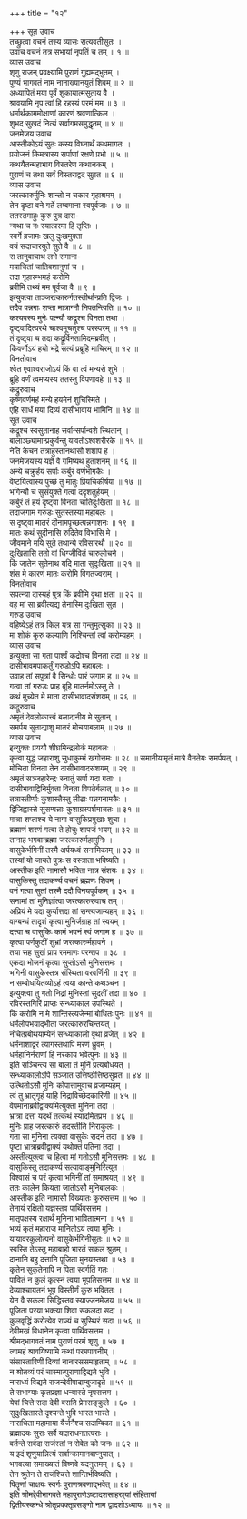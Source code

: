 +++
title = "१२"

+++
सूत उवाच  
तच्छ्रुत्वा वचनं तस्य व्यासः सत्यवतीसुतः ।  
उवाच वचनं तत्र सभायां नृपतिं च तम् ॥ १ ॥  
व्यास उवाच  
शृणु राजन् प्रवक्ष्यामि पुराणं गुह्यमद्‌भुतम् ।  
पुण्यं भागवतं नाम नानाख्यानयुतं शिवम् ॥ २ ॥  
अध्यापितं मया पूर्वं शुकायात्मसुताय वै ।  
श्रावयामि नृप त्वां हि रहस्यं परमं मम ॥ ३ ॥  
धर्मार्थकाममोक्षाणां कारणं श्रवणात्किल ।  
शुभद सुखदं नित्यं सर्वागमसमुद्धृतम् ॥ ४ ॥  
जनमेजय उवाच  
आस्तीकोऽयं सुतः कस्य विघ्नार्थं कथमागतः ।  
प्रयोजनं किमत्रास्य सर्पाणां रक्षणे प्रभो ॥ ५ ॥  
कथयैतन्महाभाग विस्तरेण कथानकम् ।  
पुराणं च तथा सर्वं विस्तराद्वद सुव्रत ॥ ६ ॥  
व्यास उवाच  
जरत्कारुर्मुनिः शान्तो न चकार गृहाश्रमम् ।  
तेन दृष्टा वने गर्ते लम्बमाना स्वपूर्वजाः ॥ ७ ॥  
ततस्तमाहुः कुरु पुत्र दारा-  
     न्यथा च नः स्यात्परमा हि तृप्तिः ।  
स्वर्गे व्रजामः खलु दुःखमुक्ता  
     वयं सदाचारयुते सुते वै ॥ ८ ॥  
स तानुवाचाथ लभे समाना-  
     मयाचितां चातिवशानुगां च ।  
तदा गृहारम्भमहं करोमि  
     ब्रवीमि तथ्यं मम पूर्वजा वै ॥ ९ ॥  
इत्युक्त्वा ताञ्जरत्कारुर्गतस्तीर्थान्प्रति द्विजः ।  
तदैव पन्नगाः शप्ता मात्राग्नौ निपतन्त्विति ॥ १० ॥  
कश्यपस्य मुनेः पत्न्यौ कद्रूश्च विनता तथा ।  
दृष्ट्वादित्यरथे चाश्वमूचतुश्च परस्परम् ॥ ११ ॥  
तं दृष्ट्वा च तदा कद्रूर्विनतामिदमब्रवीत् ।  
किंवर्णोऽयं हयो भद्रे सत्यं प्रब्रूहि माचिरम् ॥ १२ ॥  
विनतोवाच  
श्वेत एवाश्वराजोऽयं किं वा त्वं मन्यसे शुभे ।  
ब्रूहि वर्णं त्वमप्यस्य ततस्तु विपणावहे ॥ १३ ॥  
कद्रुरुवाच  
कृष्णवर्णमहं मन्ये हयमेनं शुचिस्मिते ।  
एहि सार्धं मया दिव्यं दासीभावाय भामिनि ॥ १४ ॥  
सूत उवाच  
कद्रूश्च स्वसुतानाह सर्वान्सर्पान्वशे स्थितान् ।  
बालाञ्छ्यामान्प्रकुर्वन्तु यावतोऽश्वशरीरके ॥ १५ ॥  
नेति केचन तत्राहुस्तानथासौ शशाप ह ।  
जनमेजयस्य यज्ञे वै गमिष्यथ हुताशनम् ॥ १६ ॥  
अन्ये चक्रुर्हयं सर्पाः कर्बुरं वर्णभोगकैः ।  
वेष्टयित्वास्य पुच्छं तु मातुः प्रियचिकीर्षया ॥ १७ ॥  
भगिन्यौ च सुसंयुक्ते गत्वा ददृशतुर्हयम् ।  
कर्बुरं तं हयं दृष्ट्वा विनता चातिदुःखिता ॥ १८ ॥  
तदाजगाम गरुडः सुतस्तस्या महाबलः ।  
स दृष्ट्वा मातरं दीनामपृच्छत्पन्नगाशनः ॥ १९ ॥  
मातः कथं सुदीनासि रुदितेव विभासि मे ।  
जीवमाने मयि सुते तथान्ये रविसारथौ ॥ २० ॥  
दुःखितासि ततो वां धिग्जीवितं चारुलोचने ।  
किं जातेन सुतेनाथ यदि माता सुदुःखिता ॥ २१ ॥  
शंस मे कारणं मातः करोमि विगतज्वराम् ।  
विनतोवाच  
सपत्न्या दास्यहं पुत्र किं ब्रवीमि वृथा क्षता ॥ २२ ॥  
वह मां सा ब्रवीत्यद्य तेनास्मि दुःखिता सुत ।  
गरुड उवाच  
वहिष्येऽहं तत्र किल यत्र सा गन्तुमुत्सुका ॥ २३ ॥  
मा शोकं कुरु कल्याणि निश्चिन्तां त्वां करोम्यहम् ।  
व्यास उवाच  
इत्युक्ता सा गता पार्श्वं कद्रोश्च विनता तदा ॥ २४ ॥  
दासीभावमपाकर्तुं गरुडोऽपि महाबलः ।  
उवाह तां सपुत्रां वै सिन्धोः पारं जगाम ह ॥ २५ ॥  
गत्वा तां गरुडः प्राह ब्रूहि मातर्नमोऽस्तु ते ।  
कथं मुच्येत मे माता दासीभावादसंशयम् ॥ २६ ॥  
कद्रूरुवाच  
अमृतं देवलोकात्त्वं बलादानीय मे सुतान् ।  
समर्पय सुताद्याशु मातरं मोचयाबलाम् ॥ २७ ॥  
व्यास उवाच  
इत्युक्तः प्रययौ शीघ्रमिन्द्रलोकं महाबलः ।  
कृत्वा युद्धं जहाराशु सुधाकुम्भं खगोत्तमः ॥ २८ ॥
समानीयामृतं मात्रे वैनतेयः समर्पयत् ।  
मोचिता विनता तेन दासीभावादसंशयम् ॥ २९ ॥  
अमृतं सञ्जहारेन्द्रः स्नातुं सर्पा यदा गताः ।  
दासीभावाद्विनिर्मुक्ता विनता विपतेर्बलात् ॥ ३० ॥  
तत्रास्तीर्णाः कुशास्तैस्तु लीढाः पन्नगनामकैः ।  
द्विजिह्वास्ते सुसम्पन्नाः कुशाग्रस्पर्शमात्रतः ॥ ३१ ॥  
मात्रा शप्ताश्च ये नागा वासुकिप्रमुखाः शुचा ।  
ब्रह्माणं शरणं गत्वा ते होचुः शापजं भयम् ॥ ३२ ॥  
तानाह भगवान्ब्रह्मा जरत्कारुर्महामुनिः ।  
वासुकेर्भगिनीं तस्मै अर्पयध्वं सनामिकाम् ॥ ३३ ॥  
तस्यां यो जायते पुत्रः स वस्त्राता भविष्यति ।  
आस्तीक इति नामासौ भविता नात्र संशयः ॥ ३४ ॥  
वासुकिस्तु तदाकर्ण्य वचनं ब्रह्मणः शिवम् ।  
वनं गत्वा सुतां तस्मै ददौ विनयपूर्वकम् ॥ ३५ ॥  
सनामां तां मुनिर्ज्ञात्वा जरत्कारुरुवाच तम् ।  
अप्रियं मे यदा कुर्यात्तदा तां सन्त्यजाम्यहम् ॥ ३६ ॥  
वाग्बन्धं तादृशं कृत्वा मुनिर्जग्राह तां स्वयम् ।  
दत्त्वा च वासुकिः कामं भवनं स्वं जगाम ह ॥ ३७ ॥  
कृत्वा पर्णकुटीं शुभ्रां जरत्कारुर्महावने ।  
तया सह सुखं प्राप रममाणः परन्तप ॥ ३८ ॥  
एकदा भोजनं कृत्वा सुप्तोऽसौ मुनिसत्तमः ।  
भगिनी वासुकेस्तत्र संस्थिता वरवर्णिनी ॥ ३९ ॥  
न सम्बोधयितव्योऽहं त्वया कान्ते कथञ्चन ।  
इत्युक्त्वा तु गतो निद्रां मुनिस्तां सुदतीं तदा ॥ ४० ॥  
रविरस्तगिरिं प्राप्तः सन्ध्याकाल उपस्थिते ।  
किं करोमि न मे शान्तिस्त्यजेन्मां बोधितः पुनः ॥ ४१ ॥  
धर्मलोपभयाद्‌भीता जरत्कारुरचिन्तयत् ।  
नोचेत्प्रबोथयाम्येनं सन्ध्याकालो वृथा व्रजेत् ॥ ४२ ॥  
धर्मनाशाद्वरं त्यागस्तथापि मरणं ध्रुवम् ।  
धर्महानिर्नराणां हि नरकाय भवेत्पुनः ॥ ४३ ॥  
इति सञ्चिन्त्य सा बाला तं मुनिं प्रत्यबोधयत् ।  
सन्ध्याकालोऽपि सञ्जात उत्तिष्ठोत्तिष्ठसुव्रत ॥ ४४ ॥  
उत्थितोऽसौ मुनिः कोपात्तामुवाच व्रजाम्यहम् ।  
त्वं तु भ्रातृगृहं याहि निद्राविच्छेदकारिणी ॥ ४५ ॥  
वेपमानाब्रवीद्वाक्यमित्युक्ता मुनिना तदा ।  
भ्रात्रा दत्ता यदर्थं तत्कथं स्यादमितप्रभ ॥ ४६ ॥  
मुनिः प्राह जरत्कारुं तदस्तीति निराकुलः ।  
गता सा मुनिना त्यक्ता वासुकेः सदनं तदा ॥ ४७ ॥  
पृष्टा भ्रात्राब्रवीद्वाक्यं यथोक्तं पतिना तदा ।  
अस्तीत्युक्त्वा च हित्वा मां गतोऽसौ मुनिसत्तमः ॥ ४८ ॥  
वासुकिस्तु तदाकर्ण्य सत्यावाङ्‌मुनिरित्युत ।  
विश्वासं च परं कृत्वा भगिनीं तां समाश्रयत् ॥ ४९ ॥  
ततः कालेन कियता जातोऽसौ मुनिबालकः ।  
आस्तीक इति नामासौ विख्यातः कुरुसत्तम ॥ ५० ॥  
तेनायं रक्षितो यज्ञस्तव पार्थिवसत्तम ।  
मातृपक्षस्य रक्षार्थं मुनिना भावितात्मना ॥ ५१ ॥  
भव्यं कृतं महाराज मानितोऽयं त्वया मुनिः ।  
यायावरकुलोत्पनो वासुकेर्भगिनीसुतः ॥ ५२ ॥  
स्वस्ति तेऽस्तु महाबाहो भारतं सकलं श्रुतम् ।  
दानानि बहु दत्तानि पूजिता मुनयस्तथा ॥ ५३ ॥  
कृतेन सुकृतेनापि न पिता स्वर्गतिं गतः ।  
पावितं न कुलं कृत्स्नं त्वया भूपतिसत्तम ॥ ५४ ॥  
देव्याश्चायतनं भूप विस्तीर्णं कुरु भक्तितः ।  
येन वै सकला सिद्धिस्तव स्याज्जनमेजय ॥ ५५ ॥  
पूजिता परया भक्त्या शिवा सकलदा सदा ।  
कुलवृद्धिं करोत्येव राज्यं च सुस्थिरं सदा ॥ ५६ ॥  
देवीमखं विधानेन कृत्वा पार्थिवसत्तम ।  
श्रीमद्‌भागवतं नाम पुराणं परमं शृणु ॥ ५७ ॥  
त्वामहं श्रावयिष्यामि कथां परमपावनीम् ।  
संसारतारिणीं दिव्यां नानारससमाहृताम् ॥ ५८ ॥  
न श्रोतव्यं परं चास्मात्पुराणाद्विद्यते भुवि ।  
नाराध्यं विद्यते राजन्देवीपादाम्बुजादृते ॥ ५९ ॥  
ते सभाग्याः कृतप्रज्ञा धन्यास्ते नृपसत्तम ।  
येषां चित्ते सदा देवी वसति प्रेमसङ्कुले ॥ ६० ॥  
सुदुःखितास्ते दृश्यन्ते भुवि भारत भारते ।  
नाराधिता महामाया यैर्जनैश्च सदाम्बिका ॥ ६१ ॥  
ब्रह्मादयः सुराः सर्वे यदाराधनतत्पराः ।  
वर्तन्ते सर्वदा राजंस्तां न सेवेत को जनः ॥ ६२ ॥  
य इदं शृणुयान्नित्यं सर्वान्कामानवाप्नुयात् ।  
भगवत्या समाख्यातं विष्णवे यदनुत्तमम् ॥ ६३ ॥  
तेन श्रुतेन ते राजंश्चित्ते शान्तिर्भविष्यति ।  
पितॄणां चाक्षयः स्वर्गः पुराणश्रवणाद्‌भवेत् ॥ ६४ ॥  
इति श्रीमद्देवीभागवते महापुराणेऽष्टादशसाहस्र्यां संहितायां  
द्वितीयस्कन्धे श्रोतृप्रवक्तृप्रसङ्गो नाम द्वादशोऽध्यायः ॥ १२ ॥
